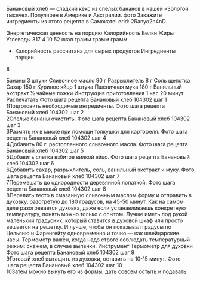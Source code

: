 Банановый хлеб — сладкий кекс из спелых бананов в нашей «Золотой тысяче». Популярен в Америке и Австралии.
фото
Закажите ингредиенты из этого рецепта в Самокате!
erid: 2Ranyo2n4nD

Энергетическая ценность на порцию
Калорийность
Белки
Жиры
Углеводы
317
4
10
52
ккал
грамм
грамм
грамм
* Калорийность рассчитана для сырых продуктов
Ингредиенты
порции

8

Бананы
3 штуки
Сливочное масло
90 г
Разрыхлитель
8 г
Соль
щепотка
Сахар
150 г
Куриное яйцо
1 штука
Пшеничная мука
180 г
Ванильный экстракт
½ чайные ложки
Инструкция приготовления
1 час 20 минут
Распечатать
Фото шага рецепта Банановый хлеб 104302 шаг 1  
1Подготовить необходимые ингредиенты.
Фото шага рецепта Банановый хлеб 104302 шаг 2  
2Спелые бананы очистить.
Фото шага рецепта Банановый хлеб 104302 шаг 3  
3Размять их в миске при помощи толкушки для картофеля.
Фото шага рецепта Банановый хлеб 104302 шаг 4  
4Добавить 80 г. растопленного сливочного масла.
Фото шага рецепта Банановый хлеб 104302 шаг 5  
5Добавить слегка взбитое вилкой яйцо.
Фото шага рецепта Банановый хлеб 104302 шаг 6  
6Добавить сахар, разрыхлитель, соль, ванильный экстракт и муку.
Фото шага рецепта Банановый хлеб 104302 шаг 7  
7Перемешать до однородности деревянной лопаткой.
Фото шага рецепта Банановый хлеб 104302 шаг 8  
8Перелить тесто в смазанную сливочным маслом форму и отправить в духовку, разогретую до 180 градусов, на 45-50 минут.
Как на самом деле разогревается духовка, даже если устанавливаешь конкретную температуру, понять можно только с опытом. Лучше иметь под рукой маленький градусник, который ставится в духовой шкаф или просто вешается на решетку. И лучше, чтобы он показывал градусы по Цельсию и Фаренгейту одновременно и точно — как швейцарские часы. Термометр важен, когда надо строго соблюдать температурный режим: скажем, в случае выпечки. 
Инструмент
Термометр для духовки
Фото шага рецепта Банановый хлеб 104302 шаг 9  
9Готовый хлеб вытащить из духовки, оставить на 10-15 минут.
Фото шага рецепта Банановый хлеб 104302 шаг 10  
10Затем можно вынуть его из формы, дать совсем остыть и подавать.